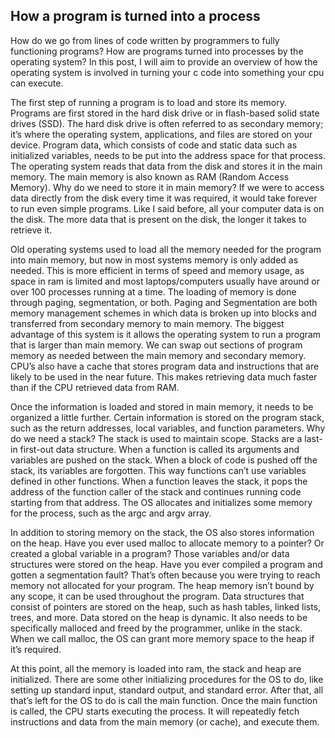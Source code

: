 

## How a program is turned into a process



How do we go from lines of code written by programmers to fully functioning programs? How are programs turned into processes by the operating system? In this post, I will aim to provide an overview of how the operating system is involved in turning your c code into something your cpu can execute.

The first step of running a program is to load and store its memory. Programs are first stored in the hard disk drive or in flash-based solid state drives (SSD). The hard disk drive is often referred to as secondary memory; it’s where the operating system, applications, and files are stored on your device. Program data, which consists of code and static data such as initialized variables, needs to be put into the address space for that process. The operating system reads that data from the disk and stores it in the main memory. The main memory is also known as RAM (Random Access Memory). Why do we need to store it in main memory? If we were to access data directly from the disk every time it was required, it would take forever to run even simple programs. Like I said before, all your computer data is on the disk. The more data that is present on the disk, the longer it takes to retrieve it. 

Old operating systems used to load all the memory needed for the program into main memory, but now in most systems memory is only added as needed. This is more efficient in terms of speed and memory usage, as space in ram is limited and most laptops/computers usually have around or over 100 processes running at a time. The loading of memory is done through paging, segmentation, or both. Paging and Segmentation are both memory management schemes in which data is broken up into blocks and transferred from secondary memory to main memory. The biggest advantage of this system is it allows the operating system to run a program that is larger than main memory. We can swap out sections of program memory as needed between the main memory and secondary memory. CPU’s also have a cache that stores program data and instructions that are likely to be used in the near future. This makes retrieving data much faster than if the CPU retrieved data from RAM. 

Once the information is loaded and stored in main memory, it needs to be organized a little further. Certain information is stored on the program stack, such as the return addresses, local variables, and function parameters. Why do we need a stack? The stack is used to maintain scope. Stacks are a last-in first-out data structure. When a function is called its arguments and variables are pushed on the stack. When a block of code is pushed off the stack, its variables are forgotten. This way functions can’t use variables defined in other functions. When a function leaves the stack, it pops the address of the function caller of the stack and continues running code starting from that address. The OS allocates and initializes some memory for the process, such as the argc and argv array. 

In addition to storing memory on the stack, the OS also stores information on the heap. Have you ever used malloc to allocate memory to a pointer? Or created a global variable in a program? Those variables and/or data structures were stored on the heap. Have you ever compiled a program and gotten a segmentation fault? That’s often because you were trying to reach memory not allocated for your program. The heap memory isn’t bound by any scope, it can be used throughout the program. Data structures that consist of pointers are stored on the heap, such as hash tables, linked lists, trees, and more. Data stored on the heap is dynamic. It also needs to be specifically malloced and freed by the programmer, unlike in the stack. When we call malloc, the OS can grant more memory space to the heap if it’s required. 


At this point, all the memory is loaded into ram, the stack and heap are initialized. There are some other initializing procedures for the OS to do, like setting up standard input, standard output, and standard error.  After that, all that’s left for the OS to do is call the main function. Once the main function is called, the CPU starts executing the process. It will repeatedly fetch instructions and data from the main memory (or cache), and execute them.


